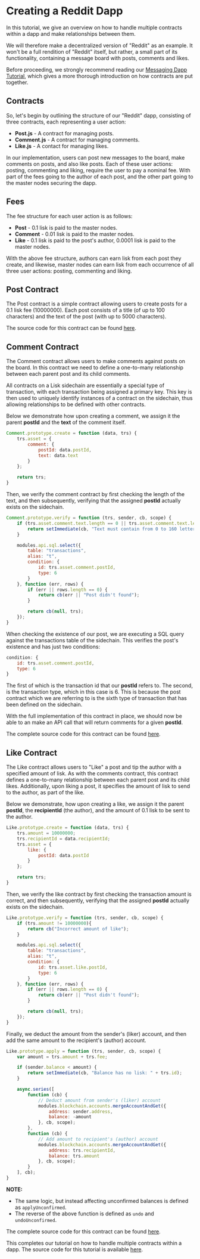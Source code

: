 # Creating a Reddit Dapp

In this tutorial, we give an overview on how to handle multiple contracts within a dapp and make relationships between them.

We will therefore make a decentralized version of "Reddit" as an example. It won't be a full rendition of "Reddit" itself, but rather, a small part of its functionality, containing a message board with posts, comments and likes.

Before proceeding, we strongly recommend reading our [Messaging Dapp Tutorial](/documentation?i=lisk-dapps-docs/MessagingDapp), which gives a more thorough introduction on how contracts are put together.

## Contracts

So, let's begin by outlining the structure of our "Reddit" dapp, consisting of three contracts, each representing a user action:

* **Post.js** - A contract for managing posts.
* **Comment.js** - A contract for managing comments.
* **Like.js** - A contact for managing likes.

In our implementation, users can post new messages to the board, make comments on posts, and also like posts. Each of these user actions: posting, commenting and liking, require the user to pay a nominal fee. With part of the fees going to the author of each post, and the other part going to the master nodes securing the dapp.

## Fees

The fee structure for each user action is as follows:

* **Post** - 0.1 lisk is paid to the master nodes.
* **Comment** - 0.01 lisk is paid to the master nodes.
* **Like** - 0.1 lisk is paid to the post's author, 0.0001 lisk is paid to the master nodes.

With the above fee structure, authors can earn lisk from each post they create, and likewise, master nodes can earn lisk from each occurrence of all three user actions: posting, commenting and liking.

## Post Contract

The Post contract is a simple contract allowing users to create posts for a 0.1 lisk fee (10000000). Each post consists of a title (of up to 100 characters) and the text of the post (with up to 5000 characters).

The source code for this contract can be found [here](https://github.com/LiskHQ/lisk-reddit-dapp/blob/master/modules/contracts/Post.js).

## Comment Contract

The Comment contract allows users to make comments against posts on the board. In this contract we need to define a one-to-many relationship between each parent post and its child comments.

All contracts on a Lisk sidechain are essentially a special type of transaction, with each transaction being assigned a primary key. This key is then used to uniquely identify instances of a contract on the sidechain, thus allowing relationships to be defined with other contracts.

Below we demonstrate how upon creating a comment, we assign it the parent **postId** and the **text** of the comment itself.

```js
Comment.prototype.create = function (data, trs) {
	trs.asset = {
		comment: {
			postId: data.postId,
			text: data.text
		}
	};

	return trs;
}
```

Then, we verify the comment contract by first checking the length of the text, and then subsequently, verifying that the assigned **postId** actually exists on the sidechain.

```js
Comment.prototype.verify = function (trs, sender, cb, scope) {
	if (trs.asset.comment.text.length == 0 || trs.asset.comment.text.length > 160) {
		return setImmediate(cb, "Text must contain from 0 to 160 letters, now there is " + trs.asset.comment.text.length + " letters");
	}

	modules.api.sql.select({
		table: "transactions",
		alias: "t",
		condition: {
			id: trs.asset.comment.postId,
			type: 6
		}
	}, function (err, rows) {
		if (err || rows.length == 0) {
			return cb(err || "Post didn't found");
		}

		return cb(null, trs);
	});
}
```

When checking the existence of our post, we are executing a SQL query against the transactions table of the sidechain. This verifies the post's existence and has just two conditions:

```js
condition: {
	id: trs.asset.comment.postId,
	type: 6
}
```

The first of which is the transaction id that our **postId** refers to. The second, is the transaction type, which in this case is 6. This is because the post contract which we are referring to is the sixth type of transaction that has been defined on the sidechain.

With the full implementation of this contract in place, we should now be able to an make an API call that will return comments for a given **postId**.

The complete source code for this contract can be found [here](https://github.com/LiskHQ/lisk-reddit-dapp/blob/master/modules/contracts/Comment.js).

## Like Contract

The Like contract allows users to "Like" a post and tip the author with a specified amount of lisk. As with the comments contract, this contract defines a one-to-many relationship between each parent post and its child likes. Additionally, upon liking a post, it specifies the amount of lisk to send to the author, as part of the like.

Below we demonstrate, how upon creating a like, we assign it the parent **postId**, the **recipientId** (the author), and the amount of 0.1 lisk to be sent to the author.

```js
Like.prototype.create = function (data, trs) {
	trs.amount = 10000000;
	trs.recipientId = data.recipientId;
	trs.asset = {
		like: {
			postId: data.postId
		}
	};

	return trs;
}
```

Then, we verify the like contract by first checking the transaction amount is correct, and then subsequently, verifying that the assigned **postId** actually exists on the sidechain.

```js
Like.prototype.verify = function (trs, sender, cb, scope) {
	if (trs.amount != 10000000){
		return cb("Incorrect amount of like");
	}

	modules.api.sql.select({
		table: "transactions",
		alias: "t",
		condition: {
			id: trs.asset.like.postId,
			type: 6
		}
	}, function (err, rows) {
		if (err || rows.length == 0) {
			return cb(err || "Post didn't found");
		}

		return cb(null, trs);
	});
}
```

Finally, we deduct the amount from the sender's (liker) account, and then add the same amount to the recipient's (author) account.

```js
Like.prototype.apply = function (trs, sender, cb, scope) {
	var amount = trs.amount + trs.fee;

	if (sender.balance < amount) {
		return setImmediate(cb, "Balance has no lisk: " + trs.id);
	}

	async.series([
		function (cb) {
			// Deduct amount from sender's (liker) account
			modules.blockchain.accounts.mergeAccountAndGet({
				address: sender.address,
				balance: -amount
			}, cb, scope);
		},
		function (cb) {
			// Add amount to recipient's (author) account
			modules.blockchain.accounts.mergeAccountAndGet({
				address: trs.recipientId,
				balance: trs.amount
			}, cb, scope);
		}
	], cb);
}
```

**NOTE:**

- The same logic, but instead affecting unconfirmed balances is defined as `applyUnconfirmed`.
- The reverse of the above function is defined as `undo` and `undoUnconfirmed`.

The complete source code for this contract can be found [here](https://github.com/LiskHQ/lisk-reddit-dapp/blob/master/modules/contracts/Like.js).

This completes our tutorial on how to handle multiple contracts within a dapp. The source code for this tutorial is available [here](https://github.com/LiskHQ/lisk-reddit-dapp).
